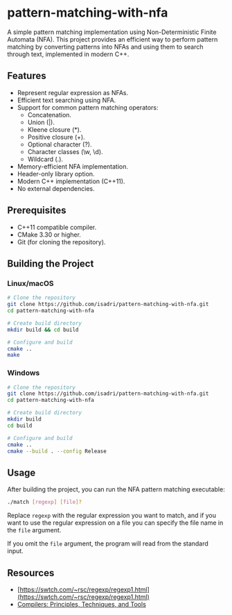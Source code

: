 # pattern-matching-with-nfa
A simple pattern matching implementation using Non-Deterministic Finite Automata (NFA). This project provides an efficient way to perform pattern matching by converting patterns into NFAs and using them to search through text, implemented in modern C++.

##  Features
* Represent regular expression as NFAs.
* Efficient text searching using NFA.
* Support for common pattern matching operators:
    * Concatenation.
    * Union (|).
    * Kleene closure (*).
    * Positive closure (+).
    * Optional character (?).
    * Character classes (\w, \d).
    * Wildcard (.).
* Memory-efficient NFA implementation.
* Header-only library option.
* Modern C++ implementation (C++11).
* No external dependencies.

## Prerequisites
* C++11 compatible compiler.
* CMake 3.30 or higher.
* Git (for cloning the repository).

## Building the Project

### Linux/macOS
```bash
# Clone the repository
git clone https://github.com/isadri/pattern-matching-with-nfa.git
cd pattern-matching-with-nfa

# Create build directory
mkdir build && cd build

# Configure and build
cmake ..
make
```

### Windows
```bash
# Clone the repository
git clone https://github.com/isadri/pattern-matching-with-nfa.git
cd pattern-matching-with-nfa

# Create build directory
mkdir build
cd build

# Configure and build
cmake ..
cmake --build . --config Release
```

## Usage

After building the project, you can run the NFA pattern matching executable:
```bash
./match [regexp] [file]?
```

Replace `regexp` with the regular expression you want to match, and if you want to use the regular expression on a file you can specify the file name in the `file` argument.

If you omit the `file` argument, the program will read from the standard input.

## Resources
* [https://swtch.com/~rsc/regexp/regexp1.html](https://swtch.com/~rsc/regexp/regexp1.html)
* [Compilers: Principles, Techniques, and Tools](https://www.amazon.com/Compilers-Principles-Techniques-Tools-2nd/dp/0321486811)
